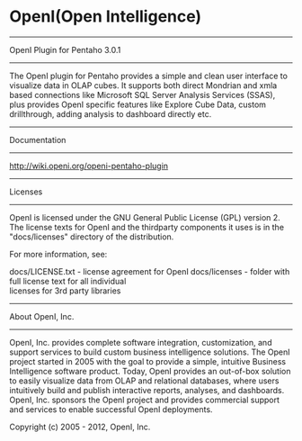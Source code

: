 OpenI(Open Intelligence)
=========================

**********************************************************************
OpenI Plugin for Pentaho 3.0.1
**********************************************************************

The OpenI plugin for Pentaho provides a simple and clean user interface to visualize data in OLAP cubes. It supports both direct Mondrian and xmla based connections like Microsoft SQL Server Analysis Services (SSAS), plus provides OpenI specific features like Explore Cube Data, custom drillthrough, adding analysis to dashboard directly etc.

**********************************************************************
Documentation
**********************************************************************

http://wiki.openi.org/openi-pentaho-plugin


**********************************************************************
Licenses
**********************************************************************

OpenI is licensed under the GNU General Public License (GPL) version 
2. The license texts for OpenI and the thirdparty components it uses 
is in the "docs/licenses" directory of the distribution. 

For more information, see: 

docs/LICENSE.txt - license agreement for OpenI
docs/licenses - folder with full license text for all individual  
  		licenses for 3rd party libraries


**********************************************************************
About OpenI, Inc.
**********************************************************************

OpenI, Inc. provides complete software integration, customization, and
support services to build custom business intelligence solutions. The 
OpenI project started in 2005 with the goal to provide a simple, 
intuitive Business Intelligence software product. Today, OpenI 
provides an out-of-box solution to easily visualize data from OLAP and 
relational databases, where users intuitively build and publish 
interactive reports, analyses, and dashboards. OpenI, Inc. sponsors 
the OpenI project and provides commercial support and services to 
enable successful OpenI deployments.


Copyright (c) 2005 - 2012, OpenI, Inc.